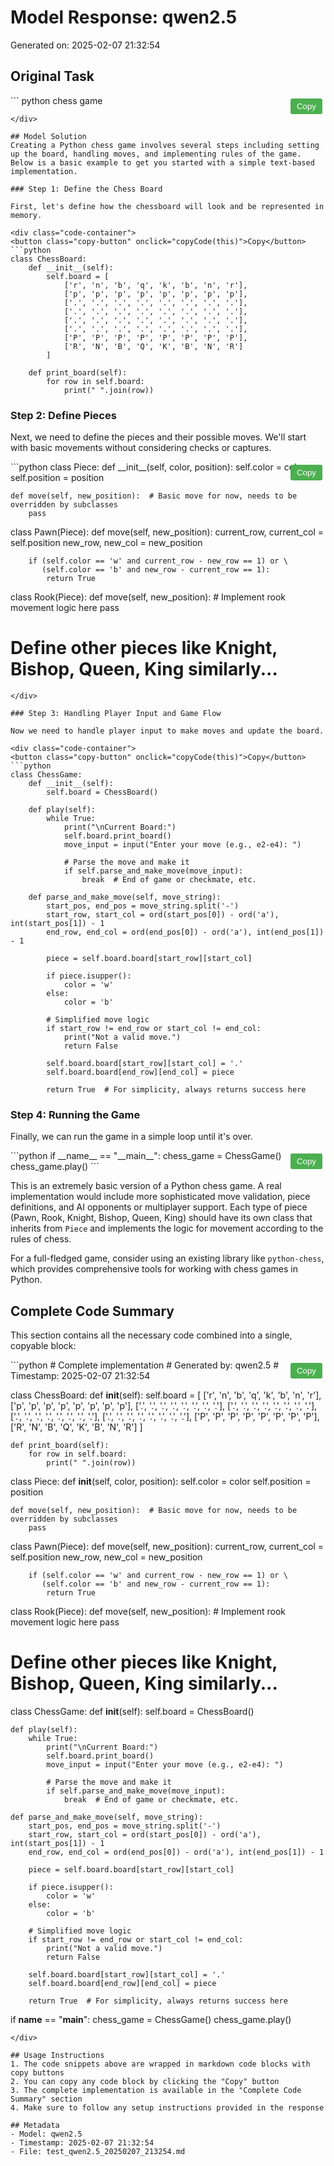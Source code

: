 # Model Response: qwen2.5
Generated on: 2025-02-07 21:32:54


<style>
.copy-button {
    position: absolute;
    top: 5px;
    right: 5px;
    padding: 5px 10px;
    background-color: #4CAF50;
    color: white;
    border: none;
    border-radius: 3px;
    cursor: pointer;
    z-index: 1;
}
.code-container {
    position: relative;
    margin: 10px 0;
}
.copy-button:hover {
    background-color: #45a049;
}
.copy-button:active {
    background-color: #3d8b40;
}
</style>

<script>
function copyCode(buttonElement) {
    const codeBlock = buttonElement.parentElement.querySelector('code');
    const range = document.createRange();
    range.selectNode(codeBlock);
    window.getSelection().removeAllRanges();
    window.getSelection().addRange(range);
    try {
        document.execCommand('copy');
        buttonElement.textContent = 'Copied!';
        setTimeout(() => {
            buttonElement.textContent = 'Copy';
        }, 2000);
    } catch(e) {
        console.error('Failed to copy text:', e);
        buttonElement.textContent = 'Failed to copy';
    }
    window.getSelection().removeAllRanges();
}
</script>


## Original Task
<div class="code-container">
<button class="copy-button" onclick="copyCode(this)">Copy</button>
```
python chess game

```
</div>

## Model Solution
Creating a Python chess game involves several steps including setting up the board, handling moves, and implementing rules of the game. Below is a basic example to get you started with a simple text-based implementation.

### Step 1: Define the Chess Board

First, let's define how the chessboard will look and be represented in memory.

<div class="code-container">
<button class="copy-button" onclick="copyCode(this)">Copy</button>
```python
class ChessBoard:
    def __init__(self):
        self.board = [
            ['r', 'n', 'b', 'q', 'k', 'b', 'n', 'r'],
            ['p', 'p', 'p', 'p', 'p', 'p', 'p', 'p'],
            ['.', '.', '.', '.', '.', '.', '.', '.'],
            ['.', '.', '.', '.', '.', '.', '.', '.'],
            ['.', '.', '.', '.', '.', '.', '.', '.'],
            ['.', '.', '.', '.', '.', '.', '.', '.'],
            ['P', 'P', 'P', 'P', 'P', 'P', 'P', 'P'],
            ['R', 'N', 'B', 'Q', 'K', 'B', 'N', 'R']
        ]

    def print_board(self):
        for row in self.board:
            print(" ".join(row))
```
</div>

### Step 2: Define Pieces

Next, we need to define the pieces and their possible moves. We'll start with basic movements without considering checks or captures.

<div class="code-container">
<button class="copy-button" onclick="copyCode(this)">Copy</button>
```python
class Piece:
    def __init__(self, color, position):
        self.color = color
        self.position = position

    def move(self, new_position):  # Basic move for now, needs to be overridden by subclasses
        pass

class Pawn(Piece):
    def move(self, new_position):
        current_row, current_col = self.position
        new_row, new_col = new_position
        
        if (self.color == 'w' and current_row - new_row == 1) or \
           (self.color == 'b' and new_row - current_row == 1):
            return True

class Rook(Piece):
    def move(self, new_position):
        # Implement rook movement logic here
        pass

# Define other pieces like Knight, Bishop, Queen, King similarly...
```
</div>

### Step 3: Handling Player Input and Game Flow

Now we need to handle player input to make moves and update the board.

<div class="code-container">
<button class="copy-button" onclick="copyCode(this)">Copy</button>
```python
class ChessGame:
    def __init__(self):
        self.board = ChessBoard()
    
    def play(self):
        while True:
            print("\nCurrent Board:")
            self.board.print_board()
            move_input = input("Enter your move (e.g., e2-e4): ")
            
            # Parse the move and make it
            if self.parse_and_make_move(move_input):
                break  # End of game or checkmate, etc.
                
    def parse_and_make_move(self, move_string):
        start_pos, end_pos = move_string.split('-')
        start_row, start_col = ord(start_pos[0]) - ord('a'), int(start_pos[1]) - 1
        end_row, end_col = ord(end_pos[0]) - ord('a'), int(end_pos[1]) - 1
        
        piece = self.board.board[start_row][start_col]
        
        if piece.isupper():
            color = 'w'
        else:
            color = 'b'

        # Simplified move logic
        if start_row != end_row or start_col != end_col:
            print("Not a valid move.")
            return False
        
        self.board.board[start_row][start_col] = '.'
        self.board.board[end_row][end_col] = piece

        return True  # For simplicity, always returns success here
```
</div>

### Step 4: Running the Game

Finally, we can run the game in a simple loop until it's over.

<div class="code-container">
<button class="copy-button" onclick="copyCode(this)">Copy</button>
```python
if __name__ == "__main__":
    chess_game = ChessGame()
    chess_game.play()
```
</div>

This is an extremely basic version of a Python chess game. A real implementation would include more sophisticated move validation, piece definitions, and AI opponents or multiplayer support. Each type of piece (Pawn, Rook, Knight, Bishop, Queen, King) should have its own class that inherits from `Piece` and implements the logic for movement according to the rules of chess.

For a full-fledged game, consider using an existing library like `python-chess`, which provides comprehensive tools for working with chess games in Python.

## Complete Code Summary
This section contains all the necessary code combined into a single, copyable block:

<div class="code-container">
<button class="copy-button" onclick="copyCode(this)">Copy</button>
```python
# Complete implementation
# Generated by: qwen2.5
# Timestamp: 2025-02-07 21:32:54

class ChessBoard:
    def __init__(self):
        self.board = [
            ['r', 'n', 'b', 'q', 'k', 'b', 'n', 'r'],
            ['p', 'p', 'p', 'p', 'p', 'p', 'p', 'p'],
            ['.', '.', '.', '.', '.', '.', '.', '.'],
            ['.', '.', '.', '.', '.', '.', '.', '.'],
            ['.', '.', '.', '.', '.', '.', '.', '.'],
            ['.', '.', '.', '.', '.', '.', '.', '.'],
            ['P', 'P', 'P', 'P', 'P', 'P', 'P', 'P'],
            ['R', 'N', 'B', 'Q', 'K', 'B', 'N', 'R']
        ]

    def print_board(self):
        for row in self.board:
            print(" ".join(row))


class Piece:
    def __init__(self, color, position):
        self.color = color
        self.position = position

    def move(self, new_position):  # Basic move for now, needs to be overridden by subclasses
        pass

class Pawn(Piece):
    def move(self, new_position):
        current_row, current_col = self.position
        new_row, new_col = new_position
        
        if (self.color == 'w' and current_row - new_row == 1) or \
           (self.color == 'b' and new_row - current_row == 1):
            return True

class Rook(Piece):
    def move(self, new_position):
        # Implement rook movement logic here
        pass

# Define other pieces like Knight, Bishop, Queen, King similarly...


class ChessGame:
    def __init__(self):
        self.board = ChessBoard()
    
    def play(self):
        while True:
            print("\nCurrent Board:")
            self.board.print_board()
            move_input = input("Enter your move (e.g., e2-e4): ")
            
            # Parse the move and make it
            if self.parse_and_make_move(move_input):
                break  # End of game or checkmate, etc.
                
    def parse_and_make_move(self, move_string):
        start_pos, end_pos = move_string.split('-')
        start_row, start_col = ord(start_pos[0]) - ord('a'), int(start_pos[1]) - 1
        end_row, end_col = ord(end_pos[0]) - ord('a'), int(end_pos[1]) - 1
        
        piece = self.board.board[start_row][start_col]
        
        if piece.isupper():
            color = 'w'
        else:
            color = 'b'

        # Simplified move logic
        if start_row != end_row or start_col != end_col:
            print("Not a valid move.")
            return False
        
        self.board.board[start_row][start_col] = '.'
        self.board.board[end_row][end_col] = piece

        return True  # For simplicity, always returns success here


if __name__ == "__main__":
    chess_game = ChessGame()
    chess_game.play()

```
</div>

## Usage Instructions
1. The code snippets above are wrapped in markdown code blocks with copy buttons
2. You can copy any code block by clicking the "Copy" button
3. The complete implementation is available in the "Complete Code Summary" section
4. Make sure to follow any setup instructions provided in the response

## Metadata
- Model: qwen2.5
- Timestamp: 2025-02-07 21:32:54
- File: test_qwen2.5_20250207_213254.md
